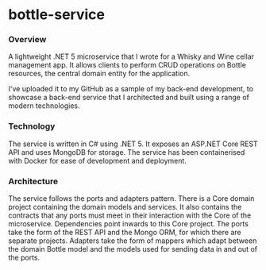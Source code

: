 # bottle-service


### Overview

A lightweight .NET 5 microservice that I wrote for a Whisky and Wine cellar management app. 
It allows clients to perform CRUD operations on Bottle resources, the central domain entity for the application.

I've uploaded it to my GitHub as a sample of my back-end development, to showcase a back-end service that I architected and built using a range of modern technologies.

### Technology

The service is written in C# using .NET 5.
It exposes an ASP.NET Core REST API and uses MongoDB for storage.
The service has been containerised with Docker for ease of development and deployment. 

### Architecture

The service follows the ports and adapters pattern. There is a Core domain project containing the domain models and services. It also contains the contracts that any ports must meet in their interaction with the Core of the microservice. Dependencies point inwards to this Core project. The ports take the form of the REST API and the Mongo ORM, for which there are separate projects. Adapters take the form of mappers which adapt between the domain Bottle model and the models used for sending data in and out of the ports.
